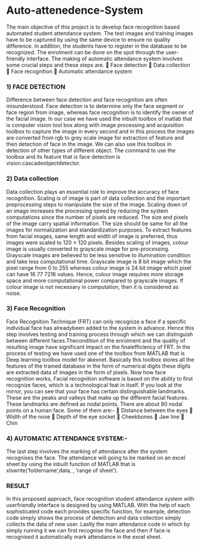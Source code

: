 # <h1>Auto-attenedence-System</h1>
The main objective of this project is to develop face recognition based 
automated student attendance system. The test images and training images 
have to be captured by using the same device to ensure no quality difference. In 
addition, the students have to register in the database to be recognized. The 
enrolment can be done on the spot through the user-friendly interface.
The making of automatic attendance system involves some crucial steps and 
these steps are.
 Face detection
 Data collection 
 Face recognition
 Automatic attendance system


<h3>1) FACE DETECTION</h3>
Difference between face detection and face recognition are often misunderstood. 
Face detection is to determine only the face segment or face region from image, 
whereas face recognition is to identify the owner of the facial image.
In our case we have used the inbuilt toolbox of matlab that is computer vision tool 
box along with image processing and acquisition toolbox to capture the image in 
every second and in this process the images are converted from rgb to grey scale 
image for extraction of feature and then detection of face in the image. We can also 
use this toolbox in detection of other types of different object. The command to use 
the toolbox and its feature that is face detection is vision.cascadeobjectdetector.


<h3>2) Data collection</h3>
Data collection plays an essential role to improve the accuracy of face recognition. 
Scaling is of image is part of data collection and the important preprocessing steps to 
manipulate the size of the image. Scaling down of an image increases the processing 
speed by reducing the system computations since the number of pixels are reduced. 
The size and pixels of the image carry spatial information. The size should be same 
for all the images for normalization and standardization purposes. To extract 
features from facial images, same length and width of image is preferred, thus 
images were scaled to 120 × 120 pixels.
Besides scaling of images, colour image is usually converted to grayscale image for 
pre-processing. Grayscale images are believed to be less sensitive to illumination 
condition and take less computational time. Grayscale image is 8 bit image which 
the pixel range from 0 to 255 whereas colour image is 24 bit image which pixel can 
have 16 77 7216 values. Hence, colour image requires more storage space and more 
computational power compared to grayscale images. If colour image is not necessary 
in computation, then it is considered as noise. 


<h3>3) Face Recognition</h3>
Face Recognition Technique (FRT) can only recognize a face if a specific individual face 
has alreadybeen added to the system in advance. Hence this step involves testing and 
training process through which we can distinguish between different faces.Thecondition 
of the enrolment and the quality of resulting image have significant impact on the 
finalefficiency of FRT. In the process of testing we have used one of the toolbox from 
MATLAB that is Deep learning toolbox model for akexnet. Basically this toolbox stores 
all the features of the trained database in the form of numerical digits these digits are 
extracted data of images in the form of pixels.
Now how face recognition works, Facial recognition software is based on the ability to 
first recognize faces, which is a technological feat in itself. If you look at the mirror, you 
can see that your face has certain distinguishable landmarks. These are the peaks and 
valleys that make up the different facial features.
These landmarks are defined as nodal points. There are about 80 nodal points on a 
human face. Some of them are:-
 Distance between the eyes
 Width of the nose
 Depth of the eye socket
 Cheekbones
 Jaw line 
 Chin


<h3>4) AUTOMATIC ATTENDANCE SYSTEM:-</h3>
The last step involves the marking of attendance after the system recognises the 
face. The attendance will going to be marked on an excel sheet by using the 
inbuilt function of MATLAB that is xlswrite(‘foldername’,data, , ‘range of sheet’).


<h3>RESULT</h3>
In this proposed approach, face recognition student attendance system with 
userfriendly interface is designed by using MATLAB. With the help of each 
sophisticated code each provides specific function, for example, detection code 
simply shows the process of detection and data collection simply collects the data 
of new user. Lastly the main attendance code in which by simply running it we 
can first recognise the face and then if face is recognised it automatically mark 
attendance in the excel sheet.

